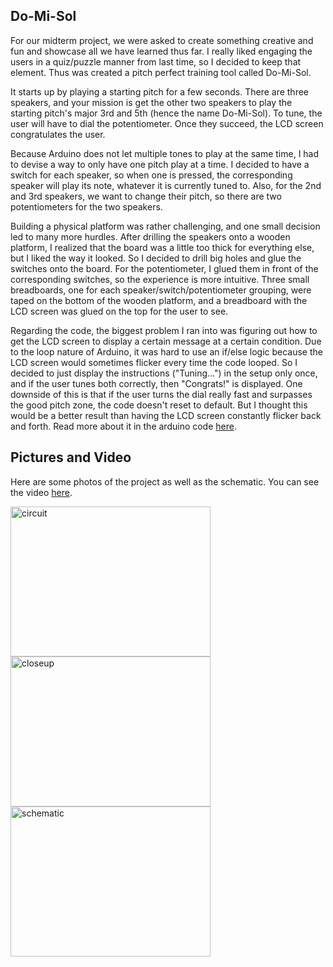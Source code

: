 ## Do-Mi-Sol

For our midterm project, we were asked to create something creative and fun and showcase all we have learned thus far. I really liked engaging the users in a quiz/puzzle manner from last time, so I decided to keep that element. Thus was created a pitch perfect training tool called Do-Mi-Sol.

It starts up by playing a starting pitch for a few seconds. There are three speakers, and your mission is get the other two speakers to play the starting pitch's major 3rd and 5th (hence the name Do-Mi-Sol). To tune, the user will have to dial the potentiometer. Once they succeed, the LCD screen congratulates the user.

Because Arduino does not let multiple tones to play at the same time, I had to devise a way to only have one pitch play at a time. I decided to have a switch for each speaker, so when one is pressed, the corresponding speaker will play its note, whatever it is currently tuned to. Also, for the 2nd and 3rd speakers, we want to change their pitch, so there are two potentiometers for the two speakers.

Building a physical platform was rather challenging, and one small decision led to many more hurdles. After drilling the speakers onto a wooden platform, I realized that the board was a little too thick for everything else, but I liked the way it looked. So I decided to drill big holes and glue the switches onto the board. For the potentiometer, I glued them in front of the corresponding switches, so the experience is more intuitive. Three small breadboards, one for each speaker/switch/potentiometer grouping, were taped on the bottom of the wooden platform, and a breadboard with the LCD screen was glued on the top for the user to see.

Regarding the code, the biggest problem I ran into was figuring out how to get the LCD screen to display a certain message at a certain condition. Due to the loop nature of Arduino, it was hard to use an if/else logic because the LCD screen would sometimes flicker every time the code looped. So I decided to just display the instructions ("Tuning...") in the setup only once, and if the user tunes both correctly, then "Congrats!" is displayed. One downside of this is that if the user turns the dial really fast and surpasses the good pitch zone, the code doesn't reset to default. But I thought this would be a better result than having the LCD screen constantly flicker back and forth. Read more about it in the arduino code [here](/dueMar5/midterm.ino). 

## Pictures and Video

Here are some photos of the project as well as the schematic. You can see the video [here](https://youtu.be/Ilj9XaZuWbI).

<img src="circuit.JPG" alt="circuit" width="320" height="240">
<img src="closeup.JPG" alt="closeup" width="320" height="240">
<img src="schematic.JPG" alt="schematic" width="320" height="240">
